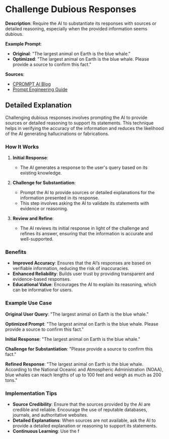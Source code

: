 # Challenge Dubious Responses

**Description**: Require the AI to substantiate its responses with sources or detailed reasoning, especially when the provided information seems dubious.

**Example Prompt**:
- **Original**: "The largest animal on Earth is the blue whale."
- **Optimized**: "The largest animal on Earth is the blue whale. Please provide a source to confirm this fact."

**Sources**: 
- [CPROMPT AI Blog](https://blog.cprompt.ai)
- [Prompt Engineering Guide](https://www.promptingguide.ai)

## Detailed Explanation

Challenging dubious responses involves prompting the AI to provide sources or detailed reasoning to support its statements. This technique helps in verifying the accuracy of the information and reduces the likelihood of the AI generating hallucinations or fabrications.

### How It Works

1. **Initial Response**:
   - The AI generates a response to the user's query based on its existing knowledge.

2. **Challenge for Substantiation**:
   - Prompt the AI to provide sources or detailed explanations for the information presented in its response.
   - This step involves asking the AI to validate its statements with evidence or reasoning.

3. **Review and Refine**:
   - The AI reviews its initial response in light of the challenge and refines its answer, ensuring that the information is accurate and well-supported.

### Benefits

- **Improved Accuracy**: Ensures that the AI’s responses are based on verifiable information, reducing the risk of inaccuracies.
- **Enhanced Reliability**: Builds user trust by providing transparent and evidence-based responses.
- **Educational Value**: Encourages the AI to explain its reasoning, which can be informative for users.

### Example Use Case

**Original User Query**: "The largest animal on Earth is the blue whale."

**Optimized Prompt**: 
"The largest animal on Earth is the blue whale. Please provide a source to confirm this fact."

**Initial Response**:
"The largest animal on Earth is the blue whale."

**Challenge for Substantiation**:
"Please provide a source to confirm this fact."

**Refined Response**:
"The largest animal on Earth is the blue whale. According to the National Oceanic and Atmospheric Administration (NOAA), blue whales can reach lengths of up to 100 feet and weigh as much as 200 tons."

### Implementation Tips

- **Source Credibility**: Ensure that the sources provided by the AI are credible and reliable. Encourage the use of reputable databases, journals, and authoritative websites.
- **Detailed Explanations**: When sources are not available, ask the AI to provide a detailed explanation or reasoning to support its statements.
- **Continuous Learning**: Use the f
